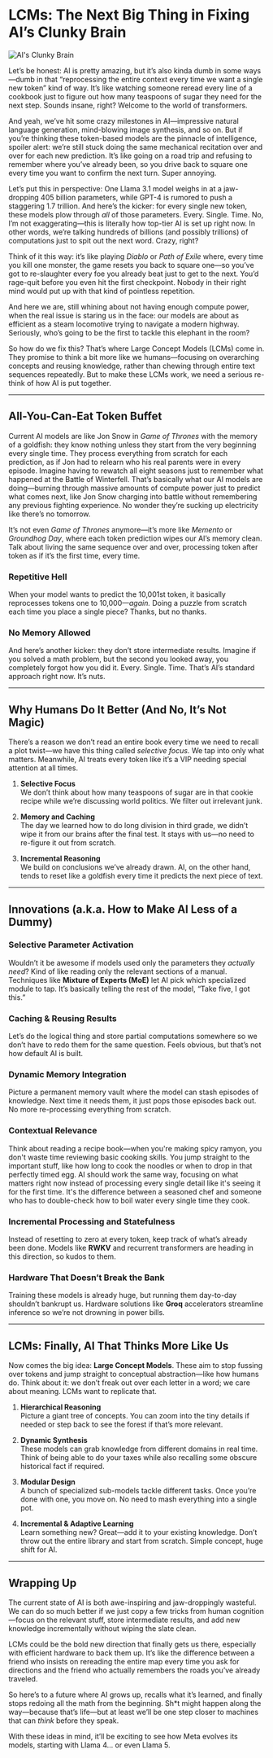 # LCMs: The Next Big Thing in Fixing AI’s Clunky Brain

![AI's Clunky Brain](images/20241224-01.png)

Let’s be honest: AI is pretty amazing, but it’s also kinda dumb in some ways—dumb in that “reprocessing the entire context every time we want a single new token” kind of way. It’s like watching someone reread every line of a cookbook just to figure out how many teaspoons of sugar they need for the next step. Sounds insane, right? Welcome to the world of transformers.

And yeah, we’ve hit some crazy milestones in AI—impressive natural language generation, mind-blowing image synthesis, and so on. But if you’re thinking these token-based models are the pinnacle of intelligence, spoiler alert: we’re still stuck doing the same mechanical recitation over and over for each new prediction. It’s like going on a road trip and refusing to remember where you’ve already been, so you drive back to square one every time you want to confirm the next turn. Super annoying.

Let’s put this in perspective: One Llama 3.1 model weighs in at a jaw-dropping 405 billion parameters, while GPT-4 is rumored to push a staggering 1.7 trillion. And here’s the kicker: for every single new token, these models plow through *all* of those parameters. Every. Single. Time. No, I’m not exaggerating—this is literally how top-tier AI is set up right now. In other words, we’re talking hundreds of billions (and possibly trillions) of computations just to spit out the next word. Crazy, right?

Think of it this way: it’s like playing *Diablo* or *Path of Exile* where, every time you kill one monster, the game resets you back to square one—so you’ve got to re-slaughter every foe you already beat just to get to the next. You’d rage-quit before you even hit the first checkpoint. Nobody in their right mind would put up with that kind of pointless repetition.

And here we are, still whining about not having enough compute power, when the real issue is staring us in the face: our models are about as efficient as a steam locomotive trying to navigate a modern highway. Seriously, who’s going to be the first to tackle this elephant in the room?

So how do we fix this? That’s where Large Concept Models (LCMs) come in. They promise to think a bit more like we humans—focusing on overarching concepts and reusing knowledge, rather than chewing through entire text sequences repeatedly. But to make these LCMs work, we need a serious re-think of how AI is put together.

---

## All-You-Can-Eat Token Buffet

Current AI models are like Jon Snow in *Game of Thrones* with the memory of a goldfish: they know nothing unless they start from the very beginning every single time. They process everything from scratch for each prediction, as if Jon had to relearn who his real parents were in every episode. Imagine having to rewatch all eight seasons just to remember what happened at the Battle of Winterfell. That’s basically what our AI models are doing—burning through massive amounts of compute power just to predict what comes next, like Jon Snow charging into battle without remembering any previous fighting experience. No wonder they’re sucking up electricity like there’s no tomorrow.

It’s not even *Game of Thrones* anymore—it’s more like *Memento* or *Groundhog Day*, where each token prediction wipes our AI’s memory clean. Talk about living the same sequence over and over, processing token after token as if it’s the first time, every time.

### Repetitive Hell

When your model wants to predict the 10,001st token, it basically reprocesses tokens one to 10,000—*again.* Doing a puzzle from scratch each time you place a single piece? Thanks, but no thanks.

### No Memory Allowed

And here’s another kicker: they don’t store intermediate results. Imagine if you solved a math problem, but the second you looked away, you completely forgot how you did it. Every. Single. Time. That’s AI’s standard approach right now. It’s nuts.

---

## Why Humans Do It Better (And No, It’s Not Magic)

There’s a reason we don’t read an entire book every time we need to recall a plot twist—we have this thing called *selective focus.* We tap into only what matters. Meanwhile, AI treats every token like it’s a VIP needing special attention at all times.

1. **Selective Focus**  
   We don’t think about how many teaspoons of sugar are in that cookie recipe while we’re discussing world politics. We filter out irrelevant junk.

2. **Memory and Caching**  
   The day we learned how to do long division in third grade, we didn’t wipe it from our brains after the final test. It stays with us—no need to re-figure it out from scratch.

3. **Incremental Reasoning**  
   We build on conclusions we’ve already drawn. AI, on the other hand, tends to reset like a goldfish every time it predicts the next piece of text.

---

## Innovations (a.k.a. How to Make AI Less of a Dummy)

### Selective Parameter Activation
Wouldn’t it be awesome if models used only the parameters they *actually need*? Kind of like reading only the relevant sections of a manual. Techniques like **Mixture of Experts (MoE)** let AI pick which specialized module to tap. It’s basically telling the rest of the model, “Take five, I got this.”

### Caching & Reusing Results
Let’s do the logical thing and store partial computations somewhere so we don’t have to redo them for the same question. Feels obvious, but that’s not how default AI is built.

### Dynamic Memory Integration
Picture a permanent memory vault where the model can stash episodes of knowledge. Next time it needs them, it just pops those episodes back out. No more re-processing everything from scratch.

### Contextual Relevance
Think about reading a recipe book—when you're making spicy ramyon, you don't waste time reviewing basic cooking skills. You jump straight to the important stuff, like how long to cook the noodles or when to drop in that perfectly timed egg. AI should work the same way, focusing on what matters right now instead of processing every single detail like it's seeing it for the first time. It's the difference between a seasoned chef and someone who has to double-check how to boil water every single time they cook.

### Incremental Processing and Statefulness
Instead of resetting to zero at every token, keep track of what’s already been done. Models like **RWKV** and recurrent transformers are heading in this direction, so kudos to them.

### Hardware That Doesn’t Break the Bank
Training these models is already huge, but running them day-to-day shouldn’t bankrupt us. Hardware solutions like **Groq** accelerators streamline inference so we’re not drowning in power bills.

---

## LCMs: Finally, AI That Thinks More Like Us

Now comes the big idea: **Large Concept Models**. These aim to stop fussing over tokens and jump straight to conceptual abstraction—like how humans do. Think about it: we don’t freak out over each letter in a word; we care about meaning. LCMs want to replicate that.

1. **Hierarchical Reasoning**  
   Picture a giant tree of concepts. You can zoom into the tiny details if needed or step back to see the forest if that’s more relevant.

2. **Dynamic Synthesis**  
   These models can grab knowledge from different domains in real time. Think of being able to do your taxes while also recalling some obscure historical fact if required.

3. **Modular Design**  
   A bunch of specialized sub-models tackle different tasks. Once you’re done with one, you move on. No need to mash everything into a single pot.

4. **Incremental & Adaptive Learning**  
   Learn something new? Great—add it to your existing knowledge. Don’t throw out the entire library and start from scratch. Simple concept, huge shift for AI.

---

## Wrapping Up

The current state of AI is both awe-inspiring and jaw-droppingly wasteful. We can do so much better if we just copy a few tricks from human cognition—focus on the relevant stuff, store intermediate results, and add new knowledge incrementally without wiping the slate clean.

LCMs could be the bold new direction that finally gets us there, especially with efficient hardware to back them up. It’s like the difference between a friend who insists on rereading the entire map every time you ask for directions and the friend who actually remembers the roads you’ve already traveled.

So here’s to a future where AI grows up, recalls what it’s learned, and finally stops redoing all the math from the beginning. Sh*t might happen along the way—because that’s life—but at least we’ll be one step closer to machines that can *think* before they speak.

With these ideas in mind, it’ll be exciting to see how Meta evolves its models, starting with Llama 4… or even Llama 5.